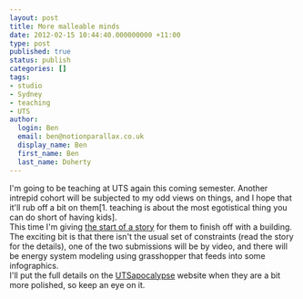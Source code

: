 ```yaml
---
layout: post
title: More malleable minds
date: 2012-02-15 10:44:40.000000000 +11:00
type: post
published: true
status: publish
categories: []
tags:
- studio
- Sydney
- teaching
- UTS
author:
  login: Ben
  email: ben@notionparallax.co.uk
  display_name: Ben
  first_name: Ben
  last_name: Doherty
---
```

<p>I'm going to be teaching at UTS again this coming semester. Another intrepid cohort will be subjected to my odd views on things, and I hope that it'll rub off a bit on them[1. teaching is about the most egotistical thing you can do short of having kids].<br />
This time I'm giving <a href="http://utsapocalypse.net/blog/2012/02/15/the-start-of-the-story/">the start of a story</a> for them to finish off with a building. The exciting bit is that there isn't the usual set of constraints (read the story for the details), one of the two submissions will be by video, and there will be energy system modeling using grasshopper that feeds into some infographics.<br />
I'll put the full details on the <a href="http://utsapocalypse.com">UTSapocalypse</a> website when they are a bit more polished, so keep an eye on it.</p>
